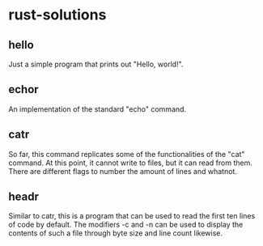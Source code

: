 # rust-solutions

## hello
Just a simple program that prints out "Hello, world!".

## echor
An implementation of the standard "echo" command.

## catr
So far, this command replicates some of the functionalities of the "cat" command. At this point, it cannot write to files, but it can read from them. There are different flags to number the amount of lines and whatnot.

## headr
Similar to catr, this is a program that can be used to read the first ten lines of code by default. The modifiers -c and -n can be used to display the contents of such a file through byte size and line count likewise.
